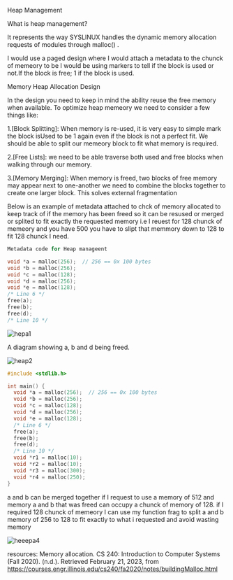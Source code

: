 Heap Management

What is heap management?

It represents the way SYSLINUX handles the dynamic memory allocation requests of modules through malloc() .

I would use a paged design where I would attach a metadata to the chunck of memeory to be 
I would be using markers to tell if the block is used or not.If the block is free; 1 if the block is used.

Memory Heap Allocation Design

In the design you need to keep in mind the ability reuse the free memory when available. To optimize heap memeory we need to consider a few things like:

1.[Block Splitting]: When memory is re-used, it is very easy to simple mark the block isUsed to be 1 again even if the block is not a perfect fit. We should be able to split our memeory block to fit what memory is required.

2.[Free Lists]: we need to be able traverse both used and free blocks when walking through our memory.

3.[Memory Merging]: When memory is freed, two blocks of free memory may appear next to one-another we need to combine the blocks together to create one larger block. This solves external fragmentation

Below is an example of metadata attached to chck of memory allocated to keep track of if the memory has been freed so it can be resused or merged or splited to fit exactly the requested memory i.e I reuest for 128 chunck of memeory and you have 500 you have to slipt that memmory down to 128 to fit 128 chunck I need.

```c
Metadata code for Heap manageent
```

```c
void *a = malloc(256);  // 256 == 0x 100 bytes
void *b = malloc(256);
void *c = malloc(128);
void *d = malloc(256);
void *e = malloc(128);
/* Line 6 */
free(a);
free(b);
free(d);
/* Line 10 */
```

![hepa1](https://user-images.githubusercontent.com/77821039/220267199-e93ea146-93c7-49ed-bd0c-faebc71e2348.PNG)

A diagram showing a, b and d being freed.

![heap2](https://user-images.githubusercontent.com/77821039/220267276-5eb6e920-ea7a-4483-b18a-0357391761fa.PNG)



```c
#include <stdlib.h>

int main() {
  void *a = malloc(256);  // 256 == 0x 100 bytes
  void *b = malloc(256);
  void *c = malloc(128);
  void *d = malloc(256);
  void *e = malloc(128);
  /* Line 6 */
  free(a);
  free(b);
  free(d);
  /* Line 10 */
  void *r1 = malloc(10);
  void *r2 = malloc(10);
  void *r3 = malloc(300);
  void *r4 = malloc(250);  
}
```

a and b can be merged together if I request to use a memory of 512 and memory a and b that was freed can occupy a chunck of memory of 128. if I required 128 chunck of memeory I can use my function frag to split a and b memory of 256 to 128 to fit exactly to what i requested and avoid wasting memory

![heeepa4](https://user-images.githubusercontent.com/77821039/220267352-6f031992-6073-4734-8f8d-33aea0ef0fb9.PNG)




resources:
Memory allocation. CS 240: Introduction to Computer Systems (Fall 2020). (n.d.). Retrieved February 21, 2023, from https://courses.engr.illinois.edu/cs240/fa2020/notes/buildingMalloc.html
